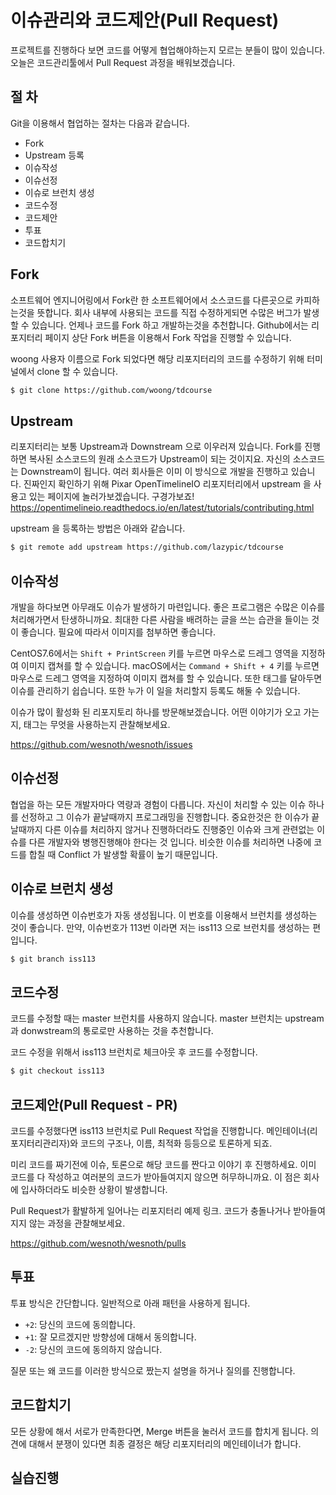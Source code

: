 # 이슈관리와 코드제안(Pull Request)

프로젝트를 진행하다 보면 코드를 어떻게 협업해야하는지 모르는 분들이 많이 있습니다.
오늘은 코드관리툴에서 Pull Request 과정을 배워보겠습니다.

## 절 차
Git을 이용해서 협업하는 절차는 다음과 같습니다.
- Fork
- Upstream 등록
- 이슈작성
- 이슈선정
- 이슈로 브런치 생성
- 코드수정
- 코드제안
- 투표
- 코드합치기

## Fork
소프트웨어 엔지니어링에서 Fork란 한 소프트웨어에서 소스코드를 다른곳으로 카피하는것을 뜻합니다.
회사 내부에 사용되는 코드를 직접 수정하게되면 수많은 버그가 발생할 수 있습니다. 언제나 코드를 Fork 하고 개발하는것을 추천합니다.
Github에서는 리포지터리 페이지 상단 Fork 버튼을 이용해서 Fork 작업을 진행할 수 있습니다.

woong 사용자 이름으로 Fork 되었다면 해당 리포지터리의 코드를 수정하기 위해 터미널에서 clone 할 수 있습니다.
```bash
$ git clone https://github.com/woong/tdcourse
```

## Upstream
리포지터리는 보통 Upstream과 Downstream 으로 이우러져 있습니다.
Fork를 진행하면 복사된 소스코드의 원래 소스코드가 Upstream이 되는 것이지요. 자신의 소스코드는 Downstream이 됩니다.
여러 회사들은 이미 이 방식으로 개발을 진행하고 있습니다. 진짜인지 확인하기 위해 Pixar OpenTimelineIO 리포지터리에서 upstream 을 사용고 있는 페이지에 놀러가보겠습니다. 구경가보죠! https://opentimelineio.readthedocs.io/en/latest/tutorials/contributing.html

upstream 을 등록하는 방법은 아래와 같습니다.
```bash
$ git remote add upstream https://github.com/lazypic/tdcourse
```

## 이슈작성
개발을 하다보면 아무래도 이슈가 발생하기 마련입니다. 좋은 프로그램은 수많은 이슈를 처리해가면서 탄생하니까요.
최대한 다른 사람을 배려하는 글을 쓰는 습관을 들이는 것이 좋습니다. 필요에 따라서 이미지를 첨부하면 좋습니다.

CentOS7.6에서는 `Shift + PrintScreen` 키를 누르면 마우스로 드레그 영역을 지정하여 이미지 캡쳐를 할 수 있습니다.
macOS에서는 `Command + Shift + 4` 키를 누르면 마우스로 드레그 영역을 지정하여 이미지 캡쳐를 할 수 있습니다.
또한 태그를 달아두면 이슈를 관리하기 쉽습니다. 또한 누가 이 일을 처리할지 등록도 해둘 수 있습니다.

이슈가 많이 활성화 된 리포지토리 하나를 방문해보겠습니다. 어떤 이야기가 오고 가는지, 태그는 무엇을 사용하는지 관찰해보세요.

https://github.com/wesnoth/wesnoth/issues

## 이슈선정
협업을 하는 모든 개발자마다 역량과 경험이 다릅니다. 자신이 처리할 수 있는 이슈 하나를 선정하고 그 이슈가 끝날때까지 프로그래밍을 진행합니다.
중요한것은 한 이슈가 끝날때까지 다른 이슈를 처리하지 않거나 진행하더라도 진행중인 이슈와 크게 관련없는 이슈를 다른 개발자와 병행진행해야 한다는 것 입니다.
비슷한 이슈를 처리하면 나중에 코드를 합칠 때 Conflict 가 발생할 확률이 높기 때문입니다.

## 이슈로 브런치 생성
이슈를 생성하면 이슈번호가 자동 생성됩니다. 이 번호를 이용해서 브런치를 생성하는 것이 좋습니다.
만약, 이슈번호가 113번 이라면 저는 iss113 으로 브런치를 생성하는 편입니다.

```bash
$ git branch iss113
```

## 코드수정
코드를 수정할 때는 master 브런치를 사용하지 않습니다. master 브런치는 upstream과 donwstream의 통로로만 사용하는 것을 추천합니다.

코드 수정을 위해서 iss113 브런치로 체크아웃 후 코드를 수정합니다.

```bash
$ git checkout iss113
```

## 코드제안(Pull Request - PR)
코드를 수정했다면 iss113 브런치로 Pull Request 작업을 진행합니다.
메인테이너(리포지터리관리자)와 코드의 구조나, 이름, 최적화 등등으로 토론하게 되죠.

미리 코드를 짜기전에 이슈, 토론으로 해당 코드를 짠다고 이야기 후 진행하세요. 이미 코드를 다 작성하고 여러분의 코드가 받아들여지지 않으면 허무하니까요. 이 점은 회사에 입사하더라도 비슷한 상황이 발생합니다.

Pull Request가 활발하게 일어나는 리포지터리 예제 링크.
코드가 충돌나거나 받아들여지지 않는 과정을 관찰해보세요.

https://github.com/wesnoth/wesnoth/pulls

## 투표
투표 방식은 간단합니다. 일반적으로 아래 패턴을 사용하게 됩니다.
- `+2`: 당신의 코드에 동의합니다.
- `+1`: 잘 모르겠지만 방향성에 대해서 동의합니다.
- `-2`: 당신의 코드에 동의하지 않습니다.

질문 또는 왜 코드를 이러한 방식으로 짰는지 설명을 하거나 질의를 진행합니다.

## 코드합치기
모든 상황에 해서 서로가 만족한다면, Merge 버튼을 눌러서 코드를 합치게 됩니다. 의견에 대해서 분쟁이 있다면 최종 결정은 해당 리포지터리의 메인테이너가 합니다.

## 실습진행